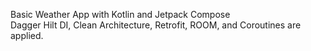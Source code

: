 Basic Weather App with Kotlin and Jetpack Compose<br />
Dagger Hilt DI, Clean Architecture, Retrofit, ROOM, and Coroutines are applied.
